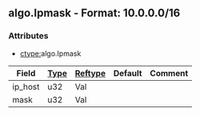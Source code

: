 ## algo.Ipmask - Format: 10.0.0.0/16


### Attributes
<a href="#attributes"></a>
<!-- dev.mdmark  mdmark:MDSECTION  state:BEG_AUTO  param:Attributes -->
* [ctype:](/txt/ssimdb/dmmeta/ctype.md)algo.Ipmask

|Field|[Type](/txt/ssimdb/dmmeta/ctype.md)|[Reftype](/txt/ssimdb/dmmeta/reftype.md)|Default|Comment|
|---|---|---|---|---|
|ip_host|u32|Val|||
|mask|u32|Val|||

<!-- dev.mdmark  mdmark:MDSECTION  state:END_AUTO  param:Attributes -->


